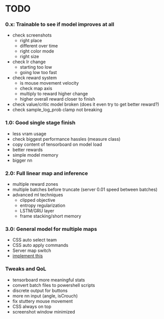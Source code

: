 # TODO

### **0.x:** Trainable to see if model improves at all
- check screenshots
    - right place
    - different over time
    - right color mode
    - right size
- check lr change
    - starting too low
    - going low too fast
- check reward system
    - is mouse movement velocity
    - check map axis
    - multiply to reward higher change
    - higher overall reward closer to finish
- check value/critic model broken (does it even try to get better reward?)
- check sample_log_prob clamp not breaking

### **1.0:** Good single stage finish
- less vram usage
- check biggest performance hassles (measure class)
- copy content of tensorboard on model load
- better rewards
- simple model memory
- bigger nn

### **2.0:** Full linear map and inference
- multiple reward zones
- multiple batches before truncate (server 0.01 speed between batches)
- advanced ml techniques
    - clipped objective
    - entropy regularization
    - LSTM/GRU layer
    - frame stacking/short memory

### **3.0:** General model for multiple maps
- CSS auto select team
- CSS auto apply commands
- Server map switch
- [implement this](https://chatgpt.com/share/67a9d4b2-def8-8003-b0ff-6ebd88052055)

### **Tweaks and QoL**
- tensorboard more meaningful stats
- convert batch files to powershell scripts
- discrete output for buttons
- more nn input (angle, isCrouch)
- fix stuttery mouse movement
- CSS always on top
- screenshot window minimized
